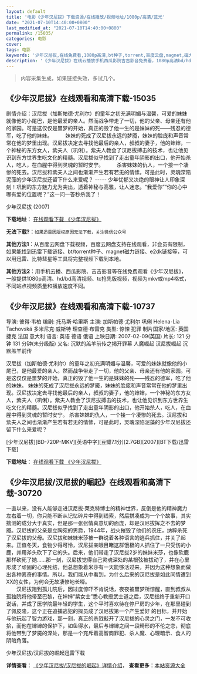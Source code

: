 ```yaml
---
layout: default
title: '电影《少年汉尼拔》下载资源/在线播放/视频地址/1080p/高清/蓝光'
date: "2021-07-10T14:40:00+0800"
last_modified_at: "2021-07-10T14:40:00+0800"
permalink: /15035/
categories: 电影
cover:
tags: 电影
keywords: '少年汉尼拔,在线免费看,1080p高清,bt种子,torrent,百度云盘,magnet,磁力链,迅雷下载资源'
description: '《少年汉尼拔》在线云播放手机西瓜影院吉吉影音免费看，1080p高清bd/hd未删减完整版和tc抢先枪版，mkv/mp4格式，附带bt/torrent种子、magnet/磁力链、百度云盘、网盘资源迅雷下载链接'
---
```


>内容采集生成，如果链接失效，多试几个。


## 《少年汉尼拔》在线观看和高清下载-15035

剧情介绍：汉尼拔（加斯帕德·尤利尔）的童年之初充满明媚与温馨，可爱的妹妹就像他的小尾巴，是他最爱的亲人。然而战争带走了一切，他的父亲、母亲还有他的家园。可是这仅仅是噩梦的开始，真正的毁了他一生的是妹妹的死——残忍的德军，吃了他的妹妹。  　　妹妹的死成了汉尼拔永远的梦魇，妹妹的脸庞和声音常常在他的梦里出现。汉尼拔决定去寻找他最后的亲人，叔叔的妻子，他的婶婶，一个神秘的东方女人，紫夫人（巩俐）。紫夫人教会了汉尼拔搏击的技术，也让他见识到东方世界生吃文化的精髓。汉尼拔似乎找到了走出童年阴影的出口，他开始杀人，吃人，在血腥中得到灵魂的暂时安宁。  　　杀害妹妹的仇人，一个接一个凄惨的死去。汉尼拔和紫夫人之间也渐渐产生若有若无的情愫，可是此时，灵魂深陷泥藻的少年汉尼拔还留下什么来爱呢？ ----- 少年忧郁又决绝的眼神让人印象深刻！巩俐的东方魅力尤为突出，透着神秘与高雅，让人迷恋。“我爱你”“你的心中哪有爱的位置呢？”这一问一答秒杀我了！


少年汉尼拔 (2007)

**下载地址**： [在线观看下载 《少年汉尼拔》](https://www.btbtdy.me/btdy/dy4847.html) 


**无法下载?**：`如果迅雷因版权原因无法下载，关注微信公众号 `

**其他方法1**：从百度云网盘下载视频，百度云网盘支持在线观看，非会员有限制，如果能找到迅雷下载链接、bt/torrent种子、magnet磁力链接、e2dk链接等，可以用迅雷、比特彗星等工具将完整视频下载到本地。

**其他方法2**：用手机云播、西瓜影院、吉吉影音等在线免费观看《少年汉尼拔》，一般提供1080p高清、hd/bd高清视频、tc抢先版视频，视频为mkv或mp4格式，不同站点视频质量和播放速度不同。


## 《少年汉尼拔》在线观看和高清下载-10737

导演: 彼得·韦柏 编剧: 托马斯·哈里斯 主演: 加斯帕德·尤利尔 巩俐 Helena-Lia Tachovská 多米尼克·威斯特 理查德·布雷克 类型: 惊悚 犯罪 制片国家/地区: 英国 捷克 法国 意大利 语言: 英语 德语 俄语 上映日期: 2007-02-09(英国) 片长: 121 分钟 131 分钟(未分级版) 又名: 沉默的羔羊前传之揭开罪幕 人魔崛起 汉尼拔崛起 沉默羔羊前传

汉尼拔（加斯帕德·尤利尔）的童年之初充满明媚与温馨，可爱的妹妹就像他的小尾巴，是他最爱的亲人。然而战争带走了一切，他的父亲、母亲还有他的家园。可是这仅仅是噩梦的开始，真正的毁了他一生的是妹妹的死——残忍的德军，吃了他的妹妹。 妹妹的死成了汉尼拔永远的梦魇，妹妹的脸庞和声音常常在他的梦里出现。汉尼拔决定去寻找他最后的亲人，叔叔的妻子，他的婶婶，一个神秘的东方女人，紫夫人（巩俐）。紫夫人教会了汉尼拔搏击的技术，也让他见识到东方世界生吃文化的精髓。汉尼拔似乎找到了走出童年阴影的出口，他开始杀人，吃人，在血腥中得到灵魂的暂时安宁。 杀害妹妹的仇人，一个接一个凄惨的死去。汉尼拔和紫夫人之间也渐渐产生若有若无的情愫，可是此时，灵魂深陷泥藻的少年汉尼拔还留下什么来爱呢？


[少年汉尼拔][BD-720P-MKV][英语中字][豆瓣7.1分][2.7GB][2007][BT下载/迅雷下载]

**下载地址**： [在线观看下载 《少年汉尼拔》](https://www.btdx8.com/torrent/hannibal_rising_2007.html) 


## 《少年汉尼拔/汉尼拔的崛起》在线观看和高清下载-30720

一直以来，没有人能够走进汉尼拔·莱克特博士的精神世界，反倒是他的精神魔力左右着一切，你只能不断从记忆碎片中得到线索，然后拼凑成为一个个故事，其实揣测的成分大于真实，但是那一张张情真意切的面庞，却是汉尼拔挥之不去的梦魇。汉尼拔的父亲是立陶宛的男爵，1944年，战火摧毁了他们的农庄，纳粹杀死了汉尼拔的父母。汉尼拔和妹妹米莎被一群说着各种语言的逃兵抓住，并关了起来。正值冬天，食物少得可怜，汉尼拔亲眼目睹这群饿极的人抓住了一只受伤的小鹿，并用斧头砍下了它的头。后来，他们带走了汉尼拔2岁的妹妹米莎，也像砍鹿那样砍死了她&hellip;…那一刻，汉尼拔觉得自己灵魂深处的某根弦被拔动了，并在心里形成了顽固的心理死结，他总想象着米莎有一天能够活过来，并因为这种想象而做出各种离奇的事情。所以，我们能从中看到，为什么后来的汉尼拔是如此同情遭到XX的女性，为何会无故凄惨地长嚎。<br />　　汉尼拔跑到孤儿院后，因过度惊吓不肯说话，夜夜被噩梦所惊醒，直到叔叔从孤独院将他带至巴黎，在婶婶&ldquo;紫女士&rdquo;悉心教授武士道之后，汉尼拔终于重新开口说话，并成了医学院最年轻的学生，这个平时喜欢待在停尸房的少年，在那里碰到了佩皮隆，这个正在追捕逃犯的探员成了汉尼拔第一个产生爱好 的目标，并开始与他玩起了智力游戏，那一刻，真正的杀戮敲开了汉尼拔的心灵之门，一发不可收拾，而他在婶婶的保护下，如鱼得水，最后与婶婶之间一段畸形的不伦之恋，彻底将他带到了梦魇的深处，那是一个充斥着高智商罪犯、杀人魔、心理暗示、食人的阴暗角落。


少年汉尼拔/汉尼拔的崛起迅雷下载

**详情查看**： [《少年汉尼拔/汉尼拔的崛起》详情介绍](/movie/30720/)， **查看更多**：[本站资源大全](/movie/t/all/)

